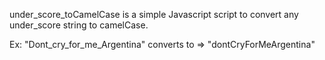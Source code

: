under_score_toCamelCase is a simple Javascript script to convert any under_score string to camelCase.

Ex: "Dont_cry_for_me_Argentina" converts to => "dontCryForMeArgentina"


